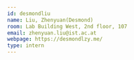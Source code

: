 ```yaml
---
id: desmondliu
name: Liu, Zhenyuan(Desmond)
room: Lab Building West, 2nd floor, 107
email: zhenyuan.liu@ist.ac.at
webpage: https://desmondlzy.me/
type: intern
---
```

